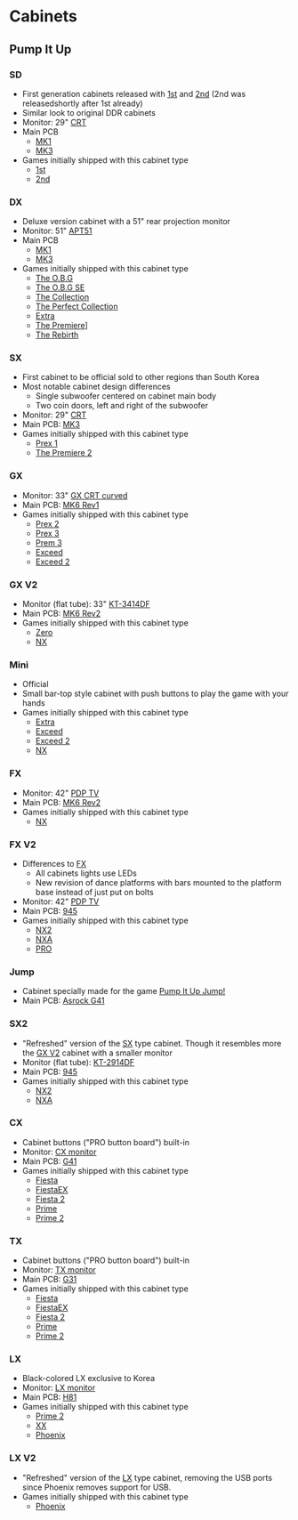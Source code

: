 # Cabinets

## Pump It Up

### SD

* First generation cabinets released with [1st](game/piu/1st.md) and [2nd](game/piu/2nd.md)
  (2nd was releasedshortly after 1st already)
* Similar look to original DDR cabinets
* Monitor: 29" [CRT](monitor.md#crt)
* Main PCB
  * [MK1](board.md#mk1)
  * [MK3](board.md#mk3)
* Games initially shipped with this cabinet type
  * [1st](game/piu/1st.md)
  * [2nd](game/piu/2nd.md)

### DX

* Deluxe version cabinet with a 51" rear projection monitor
* Monitor: 51" [APT51](monitor.md#apt51)
* Main PCB
  * [MK1](board.md#mk1)
  * [MK3](board.md#mk3)
* Games initially shipped with this cabinet type
  * [The O.B.G](game/piu/3rd.md)
  * [The O.B.G SE](game/piu/3se.md)
  * [The Collection](game/piu/tc.md)
  * [The Perfect Collection](game/piu/pc.md)
  * [Extra](game/piu/extra.md)
  * [The Premiere](game/piu/prem1.md)]
  * [The Rebirth](game/piu/reb.md)

### SX

* First cabinet to be official sold to other regions than South Korea
* Most notable cabinet design differences
  * Single subwoofer centered on cabinet main body
  * Two coin doors, left and right of the subwoofer
* Monitor: 29" [CRT](monitor.md#crt)
* Main PCB: [MK3](board.md#mk3)
* Games initially shipped with this cabinet type
  * [Prex 1](game/piu/prex1.md)
  * [The Premiere 2](game/piu/prem2.md)

### GX

* Monitor: 33" [GX CRT curved](monitor.md#gx-crt-curved)
* Main PCB: [MK6 Rev1](board.md#mk6-rev1)
* Games initially shipped with this cabinet type
  * [Prex 2](game/piu/prex3.md)
  * [Prex 3](game/piu/prex3.md)
  * [Prem 3](game/piu/prem3.md)
  * [Exceed](game/piu/exc.md)
  * [Exceed 2](game/piu/exc2.md)

### GX V2

* Monitor (flat tube): 33" [KT-3414DF](monitor.md#kt-3414df)
* Main PCB: [MK6 Rev2](board.md#mk6-rev2)
* Games initially shipped with this cabinet type
  * [Zero](game/piu/zero.md)
  * [NX](game/piu/nx.md)

### Mini

* Official
* Small bar-top style cabinet with push buttons to play the game with your hands
* Games initially shipped with this cabinet type
  * [Extra](game/piu/extra.md)
  * [Exceed](game/piu/exc.md)
  * [Exceed 2](game/piu/exc2.md)
  * [NX](game/piu/nx.md)

### FX

* Monitor: 42" [PDP TV](monitor.md#pdp-tv-monitor)
* Main PCB: [MK6 Rev2](board.md#mk6-rev2)
* Games initially shipped with this cabinet type
  * [NX](game/piu/nx.md)

### FX V2

* Differences to [FX](#fx)
  * All cabinets lights use LEDs
  * New revision of dance platforms with bars mounted to the platform base instead of just put on
    bolts
* Monitor: 42" [PDP TV](monitor.md#pdp-tv-monitor)
* Main PCB: [945](board.md#945)
* Games initially shipped with this cabinet type
  * [NX2](game/piu.nx2.md)
  * [NXA](game/piu/nxa.md)
  * [PRO](game/piu/pro.md)

### Jump

* Cabinet specially made for the game [Pump It Up Jump!](game/piu/jump.md)
* Main PCB: [Asrock G41](board.md#asrock-g41)

### SX2

* "Refreshed" version of the [SX](#sx) type cabinet. Though it resembles more the [GX V2](#gx-v2)
  cabinet with a smaller monitor
* Monitor (flat tube): [KT-2914DF](monitor.md#kt-2914df)
* Main PCB: [945](board.md#945)
* Games initially shipped with this cabinet type
  * [NX2](game/piu/nx2.md)
  * [NXA](game/piu/nxa.md)

### CX

* Cabinet buttons ("PRO button board") built-in
* Monitor: [CX monitor](monitor.md#cx-monitor)
* Main PCB: [G41](board.md#gigabyte-g41)
* Games initially shipped with this cabinet type
  * [Fiesta](game/piu/fst.md)
  * [FiestaEX](game/piu/fstex.md)
  * [Fiesta 2](game/piu/f2.md)
  * [Prime](game/piu/prime.md)
  * [Prime 2](game/piu/prime2.md)

### TX

* Cabinet buttons ("PRO button board") built-in
* Monitor: [TX monitor](monitor.md#tx-monitor.md)
* Main PCB: [G31](board.md#g31)
* Games initially shipped with this cabinet type
  * [Fiesta](game/piu/fst.md)
  * [FiestaEX](game/piu/fstex.md)
  * [Fiesta 2](game/piu/f2.md)
  * [Prime](game/piu/prime.md)
  * [Prime 2](game/piu/prime2.md)

### LX

* Black-colored LX exclusive to Korea
* Monitor: [LX monitor](monitor.md#lx-monitor.md)
* Main PCB: [H81](board.md#h81)
* Games initially shipped with this cabinet type
  * [Prime 2](game/piu/prime2.md)
  * [XX](game/piu/xx.md)
  * [Phoenix](game/piu/phoenix.md)

### LX V2

* "Refreshed" version of the [LX](#lx) type cabinet, removing the USB ports since Phoenix removes support for USB.
* Games initially shipped with this cabinet type
  * [Phoenix](game/piu/phoenix.md)
